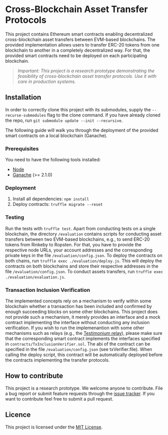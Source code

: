 # Cross-Blockchain Asset Transfer Protocols

This project contains Ethereum smart contracts enabling decentralized cross-blockchain asset transfers between EVM-based blockchains. The provided implementation allows users to transfer ERC-20 tokens from one blockchain to another in a completely decentralized way.
For that, the provided smart contracts need to be deployed on each participating blockchain.

> _Important: This project is a research prototype demonstrating the feasibility of cross-blockchain asset transfer protocols. Use it with care in production systems._

## Installation

In order to correctly clone this project with its submodules, supply the `--recurse-submodules` flag to the clone command.
If you have already cloned the repo, run `git submodule update --init --recursive`.

The following guide will walk you through the deployment of the provided smart contracts on a local blockchain (Ganache).

### Prerequisites

You need to have the following tools installed:

* [Node](https://nodejs.org/en/)
* [Ganache](https://www.trufflesuite.com/ganache) (>= 2.1.0)

### Deployment

1. Install all dependencies: `npm install`
2. Deploy contracts: `truffle migrate --reset`

### Testing

Run the tests with `truffle test`. Apart from conducting tests on a single blockchain, the directory `/evaluation` contains scripts for conducting asset transfers between two EVM-based blockchains, e.g., to send ERC-20 tokens from Rinkeby to Ropsten. For that, you have to provide the respective node URLs, your account addresses and the corresponding private keys in the file `/evaluation/config.json`. To deploy the contracts on both chains, run `truffle exec ./evaluation/deploy.js`. This will deploy the contracts on both blockchains and store their respective addresses in the file `/evaluation/config.json`. To conduct assets transfers, run `truffle exec ./evaluation/evaluation.js`.

### Transaction Inclusion Verification

The implemented concepts rely on a mechanism to verify within some blockchain whether a transaction has been included and confirmed by enough succeeding blocks on some other blockchains. This project does not provide such a mechanism, it merely provides an interface and a mock contract implementing the interface without conducting any inclusion verification. If you wish to run the implemenantion with some other mechanisms such as relays (e.g., the [Testimonium relay](https://github.com/pantos-io/testimonium)), please make sure that the corresponding smart contract implements the interfaces specified in `contracts/TxInclusionVerifier.sol`. The abi of the contract can be specified in the file `/evaluation/config.json` (see txVerifier.file). When calling the deploy script, this contract will be automatically deployed before the contracts implementing the transfer protocols.

## How to contribute

This project is a research prototype. We welcome anyone to contribute.
File a bug report or submit feature requests through the [issue tracker](https://github.com/pf92/x-chain-protocols/issues).
If you want to contribute feel free to submit a pull request.

## Licence

This project is licensed under the [MIT License](LICENSE).
